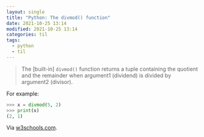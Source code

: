 ```yaml
---
layout: single
title: "Python: The divmod() function"
date: 2021-10-25 13:14
modified: 2021-10-25 13:14
categories: til
tags:
  - python
  - til
---
```


> The [built-in] `divmod()` function returns a tuple containing the quotient and the remainder when argument1 (dividend) is divided by argument2 (divisor).

For example:

```python
>>> x = divmod(5, 2)
>>> print(x)
(2, 1)
```

Via [w3schools.com](https://www.w3schools.com/python/ref_func_divmod.asp).
